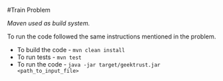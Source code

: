 #Train Problem

 *Maven used as build system.*
 
 To run the code followed the same instructions mentioned in the problem.
 
 * To build the code - `mvn clean install`
 * To run tests - `mvn test`
 * To run the code - `java -jar target/geektrust.jar <path_to_input_file>`